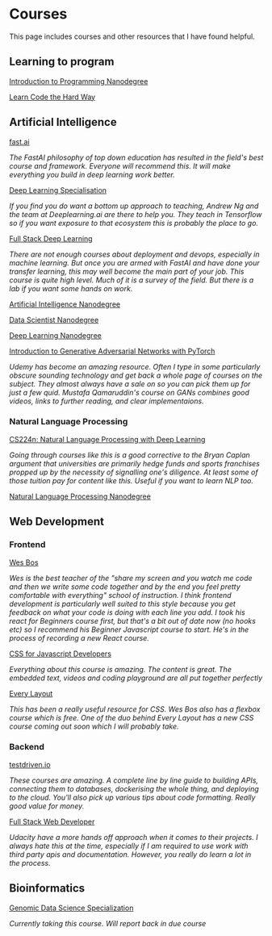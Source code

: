 # Courses

This page includes courses and other resources that I have found helpful.

## Learning to program

[Introduction to Programming Nanodegree](https://www.udacity.com/course/intro-to-programming-nanodegree--nd000)

[Learn Code the Hard Way](https://shop.learncodethehardway.org/)

## Artificial Intelligence

[fast.ai](https://fast.ai/)

_The FastAI philosophy of top down education has resulted in the field's best course and framework. Everyone will recommend this. It will make everything you build in deep learning work better._

[Deep Learning Specialisation](https://www.deeplearning.ai/deep-learning-specialization/)

_If you find you do want a bottom up approach to teaching, Andrew Ng and the team at Deeplearning.ai are there to help you. They teach in Tensorflow so if you want exposure to that ecosystem this is probably the place to go._

[Full Stack Deep Learning](https://course.fullstackdeeplearning.com/)

_There are not enough courses about deployment and devops, especially in machine learning. But once you are armed with FastAI and have done your transfer learning, this may well become the main part of your job. This course is quite high level. Much of it is a survey of the field. But there is a lab if you want some hands on work._

[Artificial Intelligence Nanodegree](https://www.udacity.com/course/ai-artificial-intelligence-nanodegree--nd898)

[Data Scientist Nanodegree](https://www.udacity.com/course/data-scientist-nanodegree--nd025)

[Deep Learning Nanodegree](https://www.udacity.com/course/deep-learning-nanodegree--nd101)

[Introduction to Generative Adversarial Networks with PyTorch](https://www.udemy.com/course/introduction-to-generative-adversarial-networks-with-pytorch/)

_Udemy has become an amazing resource. Often I type in some particularly obscure sounding technology and get back a whole page of courses on the subject. They almost always have a sale on so you can pick them up for just a few quid. Mustafa Qamaruddin's course on GANs combines good videos, links to further reading, and clear implementaions._

### Natural Language Processing

[CS224n: Natural Language Processing with Deep Learning](http://web.stanford.edu/class/cs224n/)

_Going through courses like this is a good corrective to the Bryan Caplan argument that universities are primarily hedge funds and sports franchises propped up by the necessity of signalling one's diligence. At least some of those tuition pay for content like this. Useful if you want to learn NLP too._

[Natural Language Processing Nanodegree](https://www.udacity.com/course/natural-language-processing-nanodegree--nd892)

## Web Development

### Frontend

[Wes Bos](https://wesbos.com/courses)

_Wes is the best teacher of the "share my screen and you watch me code and then we write some code together and by the end you feel pretty comfortable with everything" school of instruction. I think frontend development is particularly well suited to this style because you get feedback on what your code is doing with each line you add. I took his react for Beginners course first, but that's a bit out of date now (no hooks etc) so I recommend his Beginner Javascript course to start. He's in the process of recording a new React course._

[CSS for Javascript Developers](https://courses.joshwcomeau.com/css-for-js)

_Everything about this course is amazing. The content is great. The embedded text, videos and coding playground are all put together perfectly_

[Every Layout](https://every-layout.dev/)

_This has been a really useful resource for CSS. Wes Bos also has a flexbox course which is free. One of the duo behind Every Layout has a new CSS course coming out soon which I will probably take._

### Backend

[testdriven.io](https://testdriven.io/courses/)

_These courses are amazing. A complete line by line guide to building APIs, connecting them to databases, dockerising the whole thing, and deploying to the cloud. You'll also pick up various tips about code formatting. Really good value for money._

[Full Stack Web Developer](https://www.udacity.com/course/full-stack-web-developer-nanodegree--nd0044)

_Udacity have a more hands off approach when it comes to their projects. I always hate this at the time, especially if I am required to use work with third party apis and documentation. However, you really do learn a lot in the process._

## Bioinformatics

[Genomic Data Science Specialization](https://www.coursera.org/specializations/genomic-data-science)

_Currently taking this course. Will report back in due course_

